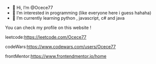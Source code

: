 - 👋 Hi, I’m @Ocece77
- 👀 I’m interested in programming (like everyone here i guess hahaha)
- 🌱 I’m currently learning python , javascript, c# and java 

You can check my profile on this website !

leetcode:https://leetcode.com/Ocece77

codeWars:https://www.codewars.com/users/Ocece77

frontMentor:https://www.frontendmentor.io/home


<!---
Ocece77/Ocece77 is a ✨ special ✨ repository because its `README.md` (this file) appears on your GitHub profile.
You can click the Preview link to take a look at your changes.
--->
